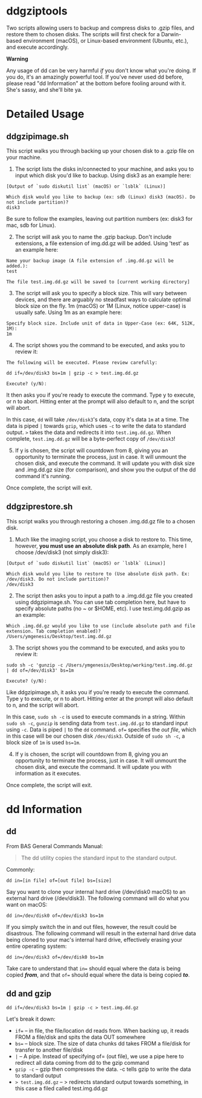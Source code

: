 # ddgziptools
Two scripts allowing users to backup and compress disks to .gzip files, and restore them to chosen disks. The scripts will first check for a Darwin-based environment (macOS), or Linux-based environment (Ubuntu, etc.), and execute accordingly.

**Warning**

Any usage of dd can be very harmful *if* you don't know what you're doing. If you do, it's an amazingly powerful tool. If you've never used dd before, please read "dd Information" at the bottom before fooling around with it. She's sassy, and she'll bite ya.

# Detailed Usage

## ddgzipimage.sh

This script walks you through backing up your chosen disk to a .gzip file on your machine.

1. The script lists the disks in/connected to your machine, and asks you to input which disk you'd like to backup. Using disk3 as an example here:

```
[Output of `sudo diskutil list` (macOS) or `lsblk` (Linux)]

Which disk would you like to backup (ex: sdb (Linux) disk3 (macOS). Do not include partition)?
disk3
```

Be sure to follow the examples, leaving out partition numbers (ex: disk3 for mac, sdb for Linux).

2. The script will ask you to name the .gzip backup. Don't include extensions, a file extension of img.dd.gz will be added. Using 'test' as an example here:

```
Name your backup image (A file extension of .img.dd.gz will be added.):
test

The file test.img.dd.gz will be saved to [current working directory]
```

3. The script will ask you to specify a block size. This will vary between devices, and there are arguably no steadfast ways to calculate optimal block size on the fly. 1m (macOS) or 1M (Linux, notice upper-case) is usually safe. Using 1m as an example here:

```
Specify block size. Include unit of data in Upper-Case (ex: 64K, 512K, 1M):
1m
```

4. The script shows you the command to be executed, and asks you to review it:

```
The following will be executed. Please review carefully:

dd if=/dev/disk3 bs=1m | gzip -c > test.img.dd.gz

Execute? (y/N):
```

It then asks you if you're ready to execute the command. Type y to execute, or n to abort. Hitting enter at the prompt will also default to n, and the script will abort.

In this case, `dd` will take `/dev/disk3`'s data, copy it's data `1m` at a time. The data is piped `|` towards `gzip`, which uses `-c` to write the data to standard output. `>` takes the data and redirects it into `test.img.dd.gz`. When complete, `test.img.dd.gz` will be a byte-perfect copy of `/dev/disk3`!

5. If y is chosen, the script will countdown from 8, giving you an opportunity to terminate the process, just in case. It will unmount the chosen disk, and execute the command. It will update you with disk size and .img.dd.gz size (for comparison), and show you the output of the dd command it's running.

Once complete, the script will exit.

## ddgziprestore.sh
This script walks you through restoring a chosen .img.dd.gz file to a chosen disk.

1. Much like the imaging script, you choose a disk to restore to. This time, however, **you must use an absolute disk path**. As an example, here I choose /dev/disk3 (not simply disk3):

```
[Output of `sudo diskutil list` (macOS) or `lsblk` (Linux)]

Which disk would you like to restore to (Use absolute disk path. Ex: /dev/disk3. Do not include partition)?
/dev/disk3
```

2. The script then asks you to input a path to a .img.dd.gz file you created using ddgzipimage.sh. You can use tab completion here, but have to specify absolute paths (no ~ or $HOME, etc). I use test.img.dd.gzip as an example:

```
Which .img.dd.gz would you like to use (include absolute path and file extension. Tab completion enabled)?
/Users/ymgenesis/Desktop/test.img.dd.gz
```

3. The script shows you the command to be executed, and asks you to review it:

```
sudo sh -c 'gunzip -c /Users/ymgenesis/Desktop/working/test.img.dd.gz | dd of=/dev/disk3' bs=1m

Execute? (y/N):
```

Like ddgzipimage.sh, it asks you if you're ready to execute the command. Type y to execute, or n to abort. Hitting enter at the prompt will also default to n, and the script will abort.

In this case, `sudo sh -c` is used to execute commands in a string. Within `sudo sh -c`, `gunzip` is sending data from `test.img.dd.gz` to standard input using `-c`. Data is piped `|` to the `dd` command. `of=` specifies the *out file*, which in this case will be our chosen disk `/dev/disk3`. Outside of `sudo sh -c`, a block size of `1m` is used `bs=1m`. 

4. If y is chosen, the script will countdown from 8, giving you an opportunity to terminate the process, just in case. It will unmount the chosen disk, and execute the command. It will update you with information as it executes.

Once complete, the script will exit.

# dd Information

## dd 

From BAS General Commands Manual:

>The dd utility copies the standard input to the standard output.

Commonly:

`dd in=[in file] of=[out file] bs=[size]`

Say you want to clone your internal hard drive (/dev/disk0 macOS) to an external hard drive (/dev/disk3). The following command will do what you want on macOS:

`dd in=/dev/disk0 of=/dev/disk3 bs=1m`

If you simply switch the in and out files, however, the result could be disastrous. The following command will result in the external hard drive data being cloned to your mac's internal hard drive, effectively erasing your entire operating system:

`dd in=/dev/disk3 of=/dev/disk0 bs=1m`

Take care to understand that `in=` should equal where the data is being copied ***from***, and that `of=` should equal where the data is being copied ***to***. 

## dd and gzip
`dd if=/dev/disk3 bs=1m | gzip -c > test.img.dd.gz`

Let's break it down:

- `if=` – in file, the file/location dd reads from. When backing up, it reads FROM a file/disk and spits the data OUT somewhere
- `bs=` – block size. The size of data chunks dd takes FROM a file/disk for transfer to another file/disk
- `|` – A pipe. Instead of specifying of= (out file), we use a pipe here to redirect all data coming from dd to the gzip command
- `gzip -c` – gzip then compresses the data. -c tells gzip to write the data to standard output
- `> test.img.dd.gz` – \> redirects standard output towards something, in this case a filed called test.img.dd.gz